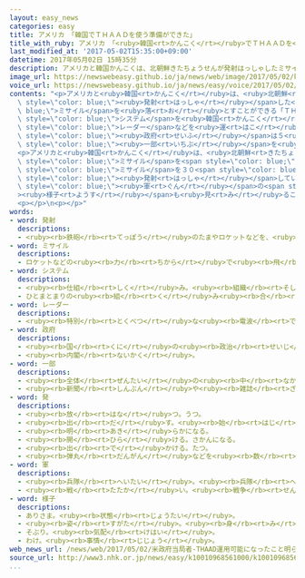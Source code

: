 ```yaml
---
layout: easy_news
categories: easy
title: アメリカ　「韓国でＴＨＡＡＤを使う準備ができた」
title_with_ruby: アメリカ　「<ruby>韓国<rt>かんこく</rt></ruby>でＴＨＡＡＤを<ruby>使<rt>つか</rt></ruby>う<ruby>準備<rt>じゅんび</rt></ruby>ができた」
last_modified_at: '2017-05-02T15:35:00+09:00'
datetime: 2017年05月02日 15時35分
description: アメリカと韓国かんこくは、北朝鮮きたちょうせんが発射はっしゃしたミサイルを落おとすことができる「ＴＨＡＡＤ」という新あたらしいシステムを韓国かんこくに置おくことにしています。
image_url: https://newswebeasy.github.io/ja/news/web/image/2017/05/02/k10010968561000.jpg
voice_url: https://newswebeasy.github.io/ja/news/easy/voice/2017/05/02/k10010968561000.mp3
contents: "<p>アメリカと<ruby>韓国<rt>かんこく</rt></ruby>は、<ruby>北朝鮮<rt>きたちょうせん</rt></ruby>が<span\
  \ style=\"color: blue;\"><ruby>発射<rt>はっしゃ</rt></ruby></span>した<span style=\"color:\
  \ blue;\">ミサイル</span>を<ruby>落<rt>お</rt></ruby>とすことができる「ＴＨＡＡＤ」という<ruby>新<rt>あたら</rt></ruby>しい<span\
  \ style=\"color: blue;\">システム</span>を<ruby>韓国<rt>かんこく</rt></ruby>に<ruby>置<rt>お</rt></ruby>くことにしています。アメリカは４<ruby>月<rt>がつ</rt></ruby>２６<ruby>日<rt>にち</rt></ruby>からＴＨＡＡＤに<ruby>使<rt>つか</rt></ruby>う<span\
  \ style=\"color: blue;\">レーダー</span>などを<ruby>運<rt>はこ</rt></ruby>んでいました。</p>\n<p>アメリカの<span\
  \ style=\"color: blue;\"><ruby>政府<rt>せいふ</rt></ruby></span>は５<ruby>月<rt>がつ</rt></ruby><ruby>１日<rt>ついたち</rt></ruby>、ＴＨＡＡＤの<span\
  \ style=\"color: blue;\"><ruby>一部<rt>いちぶ</rt></ruby></span>を<ruby>使<rt>つか</rt></ruby>う<ruby>準備<rt>じゅんび</rt></ruby>ができたと<ruby>言<rt>い</rt></ruby>いました。</p>\n\
  <p>アメリカと<ruby>韓国<rt>かんこく</rt></ruby>は、<ruby>北朝鮮<rt>きたちょうせん</rt></ruby>が４<ruby>月<rt>がつ</rt></ruby>２９<ruby>日<rt>にち</rt></ruby>に<span\
  \ style=\"color: blue;\">ミサイル</span>を<span style=\"color: blue;\"><ruby>発射<rt>はっしゃ</rt></ruby></span>して<ruby>失敗<rt>しっぱい</rt></ruby>したと<ruby>言<rt>い</rt></ruby>っています。<ruby>北朝鮮<rt>きたちょうせん</rt></ruby>は<ruby>去年<rt>きょねん</rt></ruby>から<span\
  \ style=\"color: blue;\">ミサイル</span>を３０<span style=\"color: blue;\"><ruby>発<rt>ぱつ</rt></ruby></span><ruby>以上<rt>いじょう</rt></ruby><span\
  \ style=\"color: blue;\"><ruby>発射<rt>はっしゃ</rt></ruby></span>しています。</p>\n<p><ruby>中国<rt>ちゅうごく</rt></ruby>は、ＴＨＡＡＤを<ruby>使<rt>つか</rt></ruby>うと<ruby>中国<rt>ちゅうごく</rt></ruby>の<span\
  \ style=\"color: blue;\"><ruby>軍<rt>ぐん</rt></ruby></span>の<span style=\"color: blue;\"\
  ><ruby>様子<rt>ようす</rt></ruby></span>も<ruby>見<rt>み</rt></ruby>ることもできると<ruby>言<rt>い</rt></ruby>って、<ruby>韓国<rt>かんこく</rt></ruby>に<ruby>置<rt>お</rt></ruby>くことに<ruby>反対<rt>はんたい</rt></ruby>しています。</p>\n\
  <p></p>\n<p></p>"
words:
- word: 発射
  descriptions:
  - <ruby><rb>鉄砲</rb><rt>てっぽう</rt></ruby>のたまやロケットなどを、<ruby><rb>打</rb><rt>う</rt></ruby>ち<ruby><rb>出</rb><rt>だ</rt></ruby>すこと。
- word: ミサイル
  descriptions:
  - ロケットなどの<ruby><rb>力</rb><rt>ちから</rt></ruby>で<ruby><rb>飛</rb><rt>と</rt></ruby>び、<ruby><rb>誘導</rb><rt>ゆうどう</rt></ruby><ruby><rb>装置</rb><rt>そうち</rt></ruby>によって、<ruby><rb>目標</rb><rt>もくひょう</rt></ruby>をとらえる<ruby><rb>爆弾</rb><rt>ばくだん</rt></ruby>。<ruby><rb>誘導弾</rb><rt>ゆうどうだん</rt></ruby>。
- word: システム
  descriptions:
  - <ruby><rb>仕組</rb><rt>しく</rt></ruby>み。<ruby><rb>組織</rb><rt>そしき</rt></ruby>。
  - ひとまとまりの<ruby><rb>組</rb><rt>く</rt></ruby>み<ruby><rb>合</rb><rt>あ</rt></ruby>わせ。
- word: レーダー
  descriptions:
  - <ruby><rb>特別</rb><rt>とくべつ</rt></ruby>な<ruby><rb>電波</rb><rt>でんぱ</rt></ruby>によって<ruby><rb>遠</rb><rt>とお</rt></ruby>い<ruby><rb>所</rb><rt>ところ</rt></ruby>にある<ruby><rb>物</rb><rt>もの</rt></ruby>の<ruby><rb>位置</rb><rt>いち</rt></ruby>や<ruby><rb>方向</rb><rt>ほうこう</rt></ruby>をさぐる<ruby><rb>仕</rb><rt>し</rt></ruby>かけ。<ruby><rb>電波探知機</rb><rt>でんぱたんちき</rt></ruby>。
- word: 政府
  descriptions:
  - <ruby><rb>国</rb><rt>くに</rt></ruby>の<ruby><rb>政治</rb><rt>せいじ</rt></ruby>を<ruby><rb>行</rb><rt>おこな</rt></ruby>うところ。
  - <ruby><rb>内閣</rb><rt>ないかく</rt></ruby>。
- word: 一部
  descriptions:
  - <ruby><rb>全体</rb><rt>ぜんたい</rt></ruby>の<ruby><rb>中</rb><rt>なか</rt></ruby>の、ある<ruby><rb>部分</rb><rt>ぶぶん</rt></ruby>。
  - <ruby><rb>新聞</rb><rt>しんぶん</rt></ruby>や<ruby><rb>雑誌</rb><rt>ざっし</rt></ruby>などを<ruby><rb>数</rb><rt>かぞ</rt></ruby>えるときの、<ruby><rb>一</rb><rt>ひと</rt></ruby>つ。
- word: 発
  descriptions:
  - <ruby><rb>放</rb><rt>はな</rt></ruby>つ。うつ。
  - <ruby><rb>出</rb><rt>だ</rt></ruby>す。<ruby><rb>始</rb><rt>はじ</rt></ruby>める。
  - <ruby><rb>明</rb><rt>あき</rt></ruby>らかになる。
  - <ruby><rb>開</rb><rt>ひら</rt></ruby>ける。さかんになる。
  - <ruby><rb>出</rb><rt>で</rt></ruby>かける。たつ。
  - <ruby><rb>弾丸</rb><rt>だんがん</rt></ruby>などを<ruby><rb>数</rb><rt>かぞ</rt></ruby>えることば。
- word: 軍
  descriptions:
  - <ruby><rb>兵隊</rb><rt>へいたい</rt></ruby>。<ruby><rb>兵隊</rb><rt>へいたい</rt></ruby>の<ruby><rb>集</rb><rt>あつ</rt></ruby>まり。
  - <ruby><rb>戦</rb><rt>たたか</rt></ruby>い。<ruby><rb>戦争</rb><rt>せんそう</rt></ruby>。
- word: 様子
  descriptions:
  - ありさま。<ruby><rb>状態</rb><rt>じょうたい</rt></ruby>。
  - <ruby><rb>姿</rb><rt>すがた</rt></ruby>。<ruby><rb>身</rb><rt>み</rt></ruby>なり。
  - そぶり。<ruby><rb>気配</rb><rt>けはい</rt></ruby>。
  - わけ。<ruby><rb>事情</rb><rt>じじょう</rt></ruby>。
web_news_url: /news/web/2017/05/02/米政府当局者-THAAD運用可能になったこと明らかに/
source_url: http://www3.nhk.or.jp/news/easy/k10010968561000/k10010968561000.html
...
```

